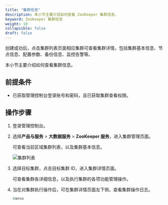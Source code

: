 ```yaml
---
title: "集群信息"
description: 本小节主要介绍如何查看 ZooKeeper 集群信息。 
keyword: ZooKeeper 集群信息
weight: 10
collapsible: false
draft: false
---
```




创建成功后，点击集群列表页面相应集群可查看集群详情，包括集群基本信息、节点信息、配置参数、备份信息、监控告警等。

本小节主要介绍如何查看集群信息。

## 前提条件

- 已获取管理控制台登录账号和密码，且已获取集群查看权限。

## 操作步骤

1. 登录管理控制台。
2. 选择**产品与服务** > **大数据服务** > **ZooKeeper 服务**，进入集群管理页面。

   可查看当前区域集群列表，以及集群基本信息。

    <img src="../../_images/cluster.png" alt="集群列表" style="zoom:100%;" />

3. 选择目标集群，点击目标集群 ID，进入集群详情页面。

    可查看集群各详细信息，以及执行集群的各项功能管理操作。

4. 当在对集群执行操作后，可在集群详情页面左下侧，查看集群操作日志。

   <img src="../../_images/operate_log.png" alt="操作日志" style="zoom:50%;" />
